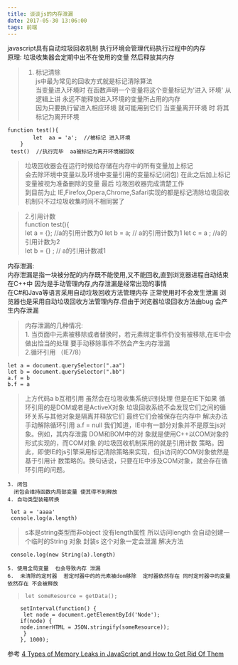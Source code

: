 ```yaml
---
title: 谈谈js的内存泄漏
date: 2017-05-30 13:06:00
tags: 前端
---
```

  javascript具有自动垃圾回收机制  执行环境会管理代码执行过程中的内存   
  原理: 垃圾收集器会定期中出不在使用的变量  然后释放其内存   
 > 1. 标记清除  
		js中最为常见的回收方式就是标记清除算法     
		当变量进入环境时  在函数声明一个变量将这个变量标记为'进入  环境' 从逻辑上讲 永远不能释放进入环境的变量所占用的内存       
		因为只要执行留进入相应环境  就可能用到它们 当变量离开环境  时  将其标记为离开环境    

	function test(){  
			let  aa = 'a';  //被标记 进入环境
		}
     test()  //执行完毕  aa被标记为离开环境被回收   

>	垃圾回收器会在运行时候给存储在内存中的所有变量加上标记   
	会去除环境中变量以及环境中变量引用的变量标记(闭包)  在此之后加上标记变量被视为准备删除的变量  最后 垃圾回收器完成清楚工作   
	到目前为止 IE,Firefox,Opera,Chrome,Safari实现的都是标记清除垃圾回收机制只不过垃圾收集时间不相同罢了 
 
> 2.引用计数   
	function test(){  
	let a = {};  //a的引用计数为0
    let b = a;	 // a的引用计数为1
	let c = a ;  //a的引用计数为2  
	let b = {} ; // a的引用计数减1  


  内存泄漏:  
   		内存泄漏是指一块被分配的内存既不能使用,又不能回收,直到浏览器进程自动结束   
	在C++中 因为是手动管理内存,内存泄漏是经常出现的事情    
	在C#和Java等语言采用自动垃圾回收方法管理内存 正常使用时不会发生泄漏 浏览器也是采用自动垃圾回收方法管理内存.但由于浏览器垃圾回收方法由bug 会产生内存泄漏   
  > 内存泄漏的几种情况:   
	1. 当页面中元素被移除或者替换时，若元素绑定事件仍没有被移除,在IE中会做出恰当的处理  要手动移除事件不然会产生内存泄漏   
	2.循环引用 （IE7/8） 
 
	let a = document.querySelector(".aa")
	let b = document.querySelector(".bb")
	a.f = b
	b.f = a   
	 
>    上方代码a b互相引用 虽然会在垃圾收集系统识别处理  但是在IE下如果 循环引用的是DOM或者是ActiveX对象 垃圾回收系统不会发现它们之间的循环关系与其他对象是隔离并释放它们  最终它们会被保存在内存中   解决办法手动解除循环引用   a.f = null
>     我们知道，IE中有一部分对象并不是原生js对象。例如，其内存泄露 DOM和BOM中的对  象就是使用C++以COM对象的形式实现的，而COM对象  的垃圾回收机制采用的就是引用计数   策略。因此，即使IE的js引擎采用标记清除策略来实现，但js访问的COM对象依然是基于引用计  数策略的。换句话说，只要在IE中涉及COM对象，就会存在循环引用的问题。
>           
    3. 闭包    
	  闭包会维持函数内局部变量 使其得不到释放    
	4. 自动类型装箱转换  
   
	 let a = 'aaaa'
	 console.log(a.length)   

> 	s本是string类型而非object 没有length属性  所以访问length  会自动创建一个临时的String 对象 封装s 这个对象一定会泄漏 解决方法  


	 console.log(new String(a).length)  
 
  	5. 使用全局变量  也会导致内存 泄漏    
  	6.  未清除的定时器  若定时器中的的元素被dom移除  定时器依然存在 同时定时器中的变量依然存在 不会被释放 
  >     let someResource = getData();
		setInterval(function() {
   		 let node = document.getElementById('Node');
    	if(node) {
        node.innerHTML = JSON.stringify(someResource));
   		 }
		}, 1000);    
            
                      
参考  [ 4 Types of Memory Leaks in JavaScript and How to Get Rid Of Them](https://auth0.com/blog/four-types-of-leaks-in-your-javascript-code-and-how-to-get-rid-of-them/)